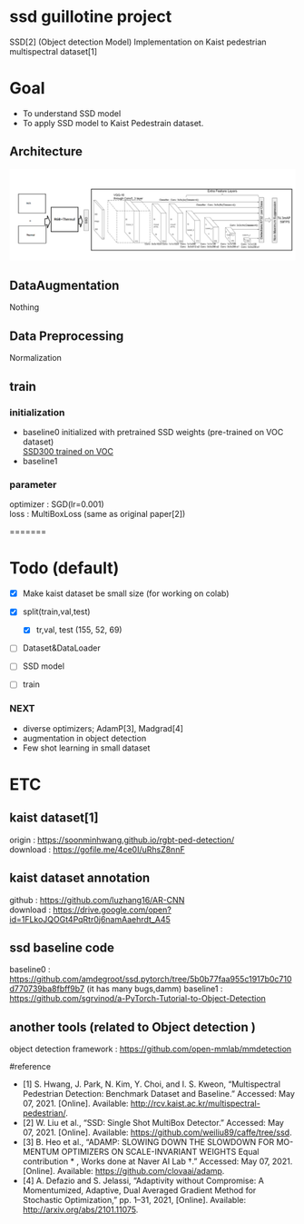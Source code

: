 # ssd guillotine project  
SSD[2] (Object detection Model) Implementation on Kaist pedestrian multispectral dataset[1]
# Goal
- To understand SSD model
- To apply SSD model to Kaist Pedestrain dataset.


## Architecture
![fig 01](./fig/simple_archi.png)



## DataAugmentation
Nothing
## Data Preprocessing
Normalization

## train 
### initialization
- baseline0
initialized with pretrained SSD weights (pre-trained on VOC dataset)  
[SSD300 trained on VOC](https://s3.amazonaws.com/amdegroot-models/ssd300_mAP_77.43_v2.pth)
- baseline1

### parameter
optimizer : SGD(lr=0.001)  
loss : MultiBoxLoss (same as original paper[2])  

=======

# Todo (default)  

- [X] Make kaist dataset be small size (for working on colab)
- [X] split(train,val,test) 
  - [X] tr,val, test (155, 52, 69)
- [ ] Dataset&DataLoader
- [ ] SSD model 
- [ ] train 



### NEXT 
- diverse optimizers; AdamP[3], Madgrad[4]
- augmentation in object detection
- Few shot learning in small dataset

 
# ETC 
## kaist dataset[1]  
origin : https://soonminhwang.github.io/rgbt-ped-detection/  
download : https://gofile.me/4ce0I/uRhsZ8nnF  
## kaist dataset annotation
github : https://github.com/luzhang16/AR-CNN   
download : https://drive.google.com/open?id=1FLkoJQOGt4PqRtr0j6namAaehrdt_A45  
## ssd baseline code 
baseline0 : https://github.com/amdegroot/ssd.pytorch/tree/5b0b77faa955c1917b0c710d770739ba8fbff9b7  (it has many bugs,damm)
baseline1 : https://github.com/sgrvinod/a-PyTorch-Tutorial-to-Object-Detection 

## another tools (related to Object detection )
object detection framework : https://github.com/open-mmlab/mmdetection

#reference  
- [1] S. Hwang, J. Park, N. Kim, Y. Choi, and I. S. Kweon, “Multispectral Pedestrian Detection: Benchmark Dataset and Baseline.” Accessed: May 07, 2021. [Online]. Available: http://rcv.kaist.ac.kr/multispectral-pedestrian/.
- [2] W. Liu et al., “SSD: Single Shot MultiBox Detector.” Accessed: May 07, 2021. [Online]. Available: https://github.com/weiliu89/caffe/tree/ssd.
- [3] B. Heo et al., “ADAMP: SLOWING DOWN THE SLOWDOWN FOR MO-MENTUM OPTIMIZERS ON SCALE-INVARIANT WEIGHTS Equal contribution * , Works done at Naver AI Lab †.” Accessed: May 07, 2021. [Online]. Available: https://github.com/clovaai/adamp.
- [4] A. Defazio and S. Jelassi, “Adaptivity without Compromise: A Momentumized, Adaptive, Dual Averaged Gradient Method for Stochastic Optimization,” pp. 1–31, 2021, [Online]. Available: http://arxiv.org/abs/2101.11075.

